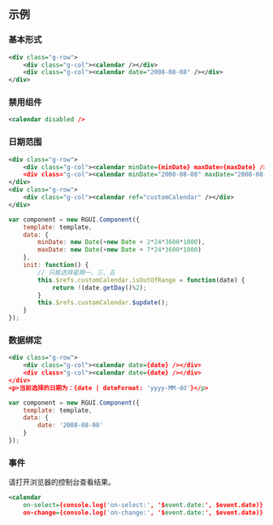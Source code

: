## 示例
### 基本形式

<div class="m-example"></div>

```xml
<div class="g-row">
    <div class="g-col"><calendar /></div>
    <div class="g-col"><calendar date="2008-08-08" /></div>
</div>
```

### 禁用组件

<div class="m-example"></div>

```xml
<calendar disabled />
```

### 日期范围

<div class="m-example"></div>

```xml
<div class="g-row">
    <div class="g-col"><calendar minDate={minDate} maxDate={maxDate} /></div>
    <div class="g-col"><calendar minDate="2008-08-08" maxDate="2008-08-16" /></div>
</div>
<div class="g-row">
    <div class="g-col"><calendar ref="customCalendar" /></div>
</div>
```

```javascript
var component = new RGUI.Component({
    template: template,
    data: {
        minDate: new Date(+new Date + 2*24*3600*1000),
        maxDate: new Date(+new Date + 7*24*3600*1000)
    },
    init: function() {
        // 只能选择星期一、三、五
        this.$refs.customCalendar.isOutOfRange = function(date) {
            return !(date.getDay()%2);
        }
        this.$refs.customCalendar.$update();
    }
});
```

### 数据绑定

<div class="m-example"></div>

```xml
<div class="g-row">
    <div class="g-col"><calendar date={date} /></div>
    <div class="g-col"><calendar date={date} /></div>
</div>
<p>当前选择的日期为：{date | dateFormat: 'yyyy-MM-dd'}</p>
```

```javascript
var component = new RGUI.Component({
    template: template,
    data: {
        date: '2008-08-08'
    }
});
```

### 事件

请打开浏览器的控制台查看结果。

<div class="m-example"></div>

```xml
<calendar
    on-select={console.log('on-select:', '$event.date:', $event.date)}
    on-change={console.log('on-change:', '$event.date:', $event.date)} />
```
